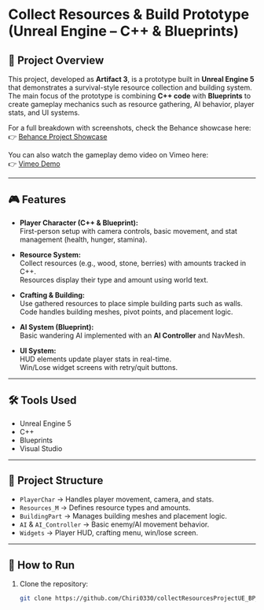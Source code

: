 # Collect Resources & Build Prototype (Unreal Engine – C++ & Blueprints)

## 📖 Project Overview
This project, developed as **Artifact 3**, is a prototype built in **Unreal Engine 5** that demonstrates a survival-style resource collection and building system.  
The main focus of the prototype is combining **C++ code** with **Blueprints** to create gameplay mechanics such as resource gathering, AI behavior, player stats, and UI systems.

For a full breakdown with screenshots, check the Behance showcase here:  
👉 [Behance Project Showcase](https://www.behance.net/gallery/235452097/Collect-Resources-Build-PrototypeUE-C-BP)  

You can also watch the gameplay demo video on Vimeo here:  
👉 [Vimeo Demo](https://vimeo.com/1122365856)

---

## 🎮 Features
- **Player Character (C++ & Blueprint):**  
  First-person setup with camera controls, basic movement, and stat management (health, hunger, stamina).  

- **Resource System:**  
  Collect resources (e.g., wood, stone, berries) with amounts tracked in C++.  
  Resources display their type and amount using world text.  

- **Crafting & Building:**  
  Use gathered resources to place simple building parts such as walls.  
  Code handles building meshes, pivot points, and placement logic.  

- **AI System (Blueprint):**  
  Basic wandering AI implemented with an **AI Controller** and NavMesh.  

- **UI System:**  
  HUD elements update player stats in real-time.  
  Win/Lose widget screens with retry/quit buttons.  

---

## 🛠 Tools Used
- Unreal Engine 5  
- C++  
- Blueprints  
- Visual Studio  

---

## 📂 Project Structure
- `PlayerChar` → Handles player movement, camera, and stats.  
- `Resources_M` → Defines resource types and amounts.  
- `BuildingPart` → Manages building meshes and placement logic.  
- `AI` & `AI_Controller` → Basic enemy/AI movement behavior.  
- `Widgets` → Player HUD, crafting menu, win/lose screen.  

---

## 🚀 How to Run
1. Clone the repository:  
   ```bash
   git clone https://github.com/Chiri0330/collectResourcesProjectUE_BP_and_Cplusplus.git
